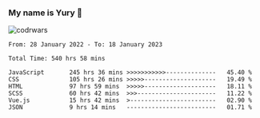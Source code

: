 ### My name is Yury 👋 
![codrwars](https://www.codewars.com/users/litury/badges/micro) 


<!--START_SECTION:waka-->

```text
From: 28 January 2022 - To: 18 January 2023

Total Time: 540 hrs 58 mins

JavaScript       245 hrs 36 mins >>>>>>>>>>>--------------   45.40 %
CSS              105 hrs 26 mins >>>>>--------------------   19.49 %
HTML             97 hrs 59 mins  >>>>>--------------------   18.11 %
SCSS             60 hrs 42 mins  >>>----------------------   11.22 %
Vue.js           15 hrs 42 mins  >------------------------   02.90 %
JSON             9 hrs 14 mins   -------------------------   01.71 %
```

<!--END_SECTION:waka-->

